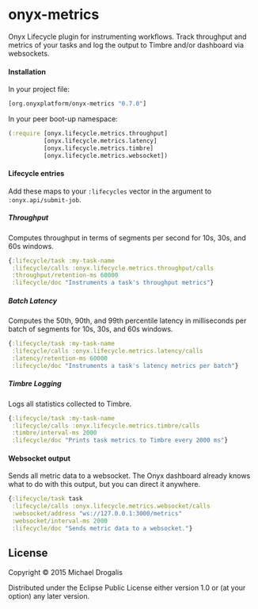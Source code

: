 # onyx-metrics

Onyx Lifecycle plugin for instrumenting workflows. Track throughput and metrics of your tasks and log the output to Timbre and/or dashboard via websockets.

#### Installation

In your project file:

```clojure
[org.onyxplatform/onyx-metrics "0.7.0"]
```

In your peer boot-up namespace:

```clojure
(:require [onyx.lifecycle.metrics.throughput]
          [onyx.lifecycle.metrics.latency]
          [onyx.lifecycle.metrics.timbre]
          [onyx.lifecycle.metrics.websocket])
```

#### Lifecycle entries

Add these maps to your `:lifecycles` vector in the argument to `:onyx.api/submit-job`.

##### Throughput

Computes throughput in terms of segments per second for 10s, 30s, and 60s windows.

```clojure
{:lifecycle/task :my-task-name
 :lifecycle/calls :onyx.lifecycle.metrics.throughput/calls
 :throughput/retention-ms 60000
 :lifecycle/doc "Instruments a task's throughput metrics"}
```

##### Batch Latency

Computes the 50th, 90th, and 99th percentile latency in milliseconds per batch of segments for 10s, 30s, and 60s windows.

```clojure
{:lifecycle/task :my-task-name
 :lifecycle/calls :onyx.lifecycle.metrics.latency/calls
 :latency/retention-ms 60000
 :lifecycle/doc "Instruments a task's latency metrics per batch"}
```

##### Timbre Logging

Logs all statistics collected to Timbre.

```clojure
{:lifecycle/task :my-task-name
 :lifecycle/calls :onyx.lifecycle.metrics.timbre/calls
 :timbre/interval-ms 2000
 :lifecycle/doc "Prints task metrics to Timbre every 2000 ms"}
```

#### Websocket output

Sends all metric data to a websocket. The Onyx dashboard already knows what to do with this output, but you can direct it anywhere.

```clojure
{:lifecycle/task task
 :lifecycle/calls :onyx.lifecycle.metrics.websocket/calls
 :websocket/address "ws://127.0.0.1:3000/metrics"
 :websocket/interval-ms 2000
 :lifecycle/doc "Sends metric data to a websocket."}
```

## License

Copyright © 2015 Michael Drogalis

Distributed under the Eclipse Public License either version 1.0 or (at
your option) any later version.
